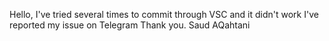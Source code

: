 Hello, I've tried several times to commit through VSC and it didn't work
I've reported my issue on Telegram 
Thank you.
Saud AQahtani
